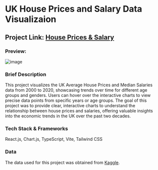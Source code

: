 # UK House Prices and Salary Data Visualizaion
## Project Link: [House Prices & Salary](https://amandipd.github.io/UK-House-Prices-and-Salary-Data-Visualization/)
### Preview:
![image](https://github.com/user-attachments/assets/9b828e3c-3da0-435b-964c-04f86a19bf15)

### Brief Description
This project visualizes the UK Average House Prices and Median Salaries data from 2000 to 2020, showcasing trends over time for different age groups and genders. Users can hover over the interactive charts to view precise data points from specific years or age groups.
The goal of this project was to provide clear, interactive charts to understand the relationship between house prices and salaries, offering valuable insights into the economic trends in the UK over the past two decades.

### Tech Stack & Frameworks
React.js, Chart.js, TypeScript, Vite, Tailwind CSS

### Data
The data used for this project was obtained from [Kaggle](https://www.kaggle.com/datasets/samuelcortinhas/uk-median-house-prices-and-salary-19752020/data).
